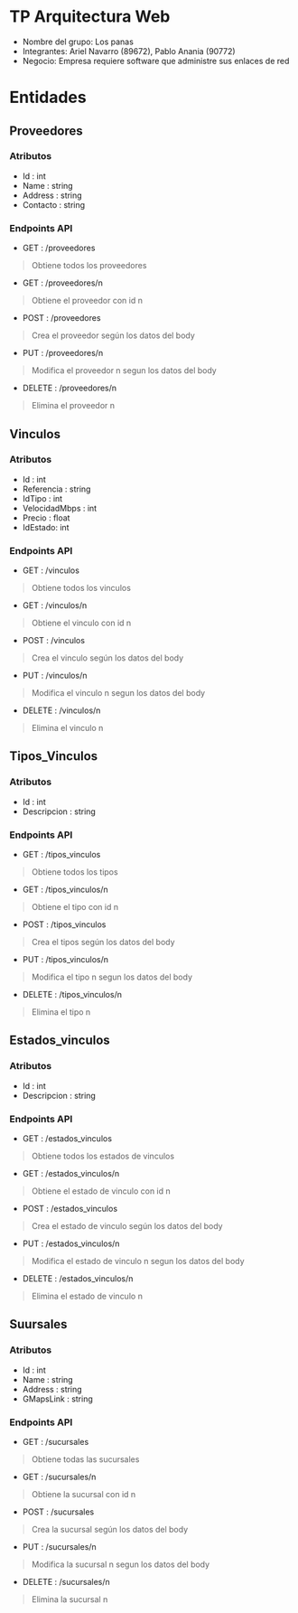 # TP Arquitectura Web
* Nombre del grupo: Los panas
* Integrantes: Ariel Navarro (89672), Pablo Anania (90772)
* Negocio: Empresa requiere software que administre sus enlaces de red

# Entidades
## Proveedores
### Atributos
* Id : int
* Name : string
* Address : string
* Contacto : string

### Endpoints API
* GET : /proveedores
> Obtiene todos los proveedores
* GET : /proveedores/n
> Obtiene el proveedor con id n
* POST : /proveedores
> Crea el proveedor según los datos del body
* PUT : /proveedores/n
> Modifica el proveedor n segun los datos del body
* DELETE : /proveedores/n
> Elimina el proveedor n


## Vinculos
### Atributos
* Id : int
* Referencia : string
* IdTipo : int
* VelocidadMbps : int
* Precio : float
* IdEstado: int

### Endpoints API
* GET : /vinculos
> Obtiene todos los vinculos
* GET : /vinculos/n
> Obtiene el vinculo con id n
* POST : /vinculos
> Crea el vinculo según los datos del body
* PUT : /vinculos/n
> Modifica el vinculo n segun los datos del body
* DELETE : /vinculos/n
> Elimina el vinculo n


## Tipos_Vinculos
### Atributos
* Id : int
* Descripcion : string

### Endpoints API
* GET : /tipos_vinculos
> Obtiene todos los tipos
* GET : /tipos_vinculos/n
> Obtiene el tipo con id n
* POST : /tipos_vinculos
> Crea el tipos según los datos del body
* PUT : /tipos_vinculos/n
> Modifica el tipo n segun los datos del body
* DELETE : /tipos_vinculos/n
> Elimina el tipo n


## Estados_vinculos
### Atributos
* Id : int
* Descripcion : string

### Endpoints API
* GET : /estados_vinculos
> Obtiene todos los estados de vinculos
* GET : /estados_vinculos/n
> Obtiene el estado de vinculo con id n
* POST : /estados_vinculos
> Crea el estado de vinculo según los datos del body
* PUT : /estados_vinculos/n
> Modifica el estado de vinculo n segun los datos del body
* DELETE : /estados_vinculos/n
> Elimina el estado de vinculo n


## Suursales
### Atributos
* Id : int
* Name : string
* Address : string
* GMapsLink : string

### Endpoints API
* GET : /sucursales
> Obtiene todas las sucursales
* GET : /sucursales/n
> Obtiene la sucursal con id n
* POST : /sucursales
> Crea la sucursal según los datos del body
* PUT : /sucursales/n
> Modifica la sucursal n segun los datos del body
* DELETE : /sucursales/n
> Elimina la sucursal n
